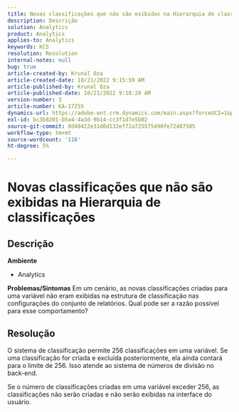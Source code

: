 ```yaml
---
title: Novas classificações que não são exibidas na Hierarquia de classificações
description: Descrição
solution: Analytics
product: Analytics
applies-to: Analytics
keywords: KCS
resolution: Resolution
internal-notes: null
bug: true
article-created-by: Krunal Oza
article-created-date: 10/21/2022 9:15:59 AM
article-published-by: Krunal Oza
article-published-date: 10/21/2022 9:18:28 AM
version-number: 3
article-number: KA-17255
dynamics-url: https://adobe-ent.crm.dynamics.com/main.aspx?forceUCI=1&pagetype=entityrecord&etn=knowledgearticle&id=8dff38f6-2051-ed11-bba2-0022480867fb
exl-id: bc3b8201-b5a4-4a3d-9b14-cc3f1d7e5b02
source-git-commit: 8d40422e31d6d132ef72a7255f5490fe72487505
workflow-type: tm+mt
source-wordcount: '116'
ht-degree: 5%

---
```


# Novas classificações que não são exibidas na Hierarquia de classificações

## Descrição

<b>Ambiente</b>
- Analytics



<b>Problemas/Sintomas</b>
Em um cenário, as novas classificações criadas para uma variável não eram exibidas na estrutura de classificação nas configurações do conjunto de relatórios. Qual pode ser a razão possível para esse comportamento?


## Resolução


O sistema de classificação permite 256 classificações em uma variável. Se uma classificação for criada e excluída posteriormente, ela ainda contará para o limite de 256. Isso atende ao sistema de números de divisão no back-end.

Se o número de classificações criadas em uma variável exceder 256, as classificações não serão criadas e não serão exibidas na interface do usuário.
